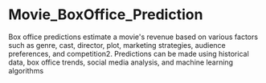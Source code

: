 # Movie_BoxOffice_Prediction
Box office predictions estimate a movie's revenue based on various factors such as genre, cast, director, plot, marketing strategies, audience preferences, and competition2. Predictions can be made using historical data, box office trends, social media analysis, and machine learning algorithms
